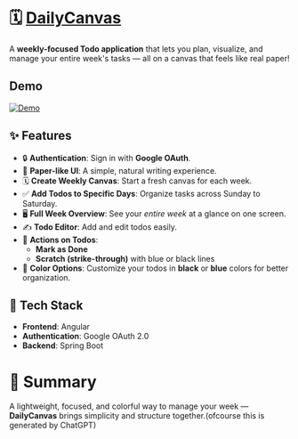 
# 🗓️ [**DailyCanvas**](https://dailycanvas.deepsalunkhee.com/)

 A **weekly-focused Todo application** that lets you plan, visualize, and manage your entire week's tasks — all on a canvas that feels like real paper!

## Demo 

[![Demo](https://img.youtube.com/vi/MawLtozY1a0/0.jpg)](https://www.youtube.com/watch?v=MawLtozY1a0)



## ✨ Features

- 🔒 **Authentication**: Sign in with **Google OAuth**.
- 📝 **Paper-like UI**: A simple, natural writing experience.
- 🗓️ **Create Weekly Canvas**: Start a fresh canvas for each week.
- ✅ **Add Todos to Specific Days**: Organize tasks across Sunday to Saturday.
- 🖥️ **Full Week Overview**: See your *entire week* at a glance on one screen.
- ✍️ **Todo Editor**: Add and edit todos easily.
- 🎯 **Actions on Todos**:
  - **Mark as Done**
  - **Scratch (strike-through)** with blue or black lines
- 🎨 **Color Options**: Customize your todos in **black** or **blue** colors for better organization.



## 📂 Tech Stack

- **Frontend**: Angular
- **Authentication**: Google OAuth 2.0
- **Backend**: Spring Boot 


# 🏁 Summary

A lightweight, focused, and colorful way to manage your week — **DailyCanvas** brings simplicity and structure together.(ofcourse this is generated by ChatGPT)

